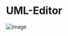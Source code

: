 # UML-Editor
![image](https://github.com/NaomiLinBlog/UML-Editor/assets/96854041/5481b9a2-409e-4914-a148-e3aee28895f4)
